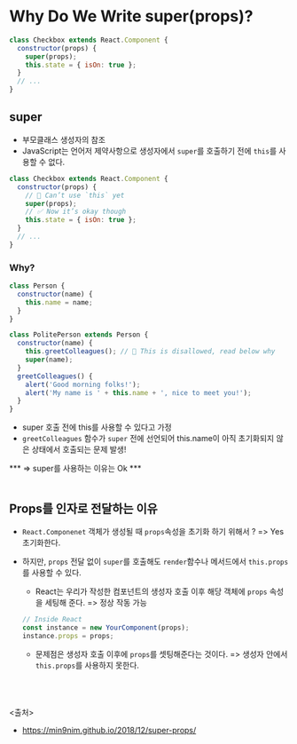 # Why Do We Write super(props)?
```javascript
class Checkbox extends React.Component {
  constructor(props) {
    super(props);
    this.state = { isOn: true };
  }
  // ...
}
```

## super
- 부모클래스 생성자의 참조
- JavaScript는 언어저 제약사항으로 생성자에서 `super`를 호출하기 전에 `this`를 사용할 수 없다.
```javascript
class Checkbox extends React.Component {
  constructor(props) {
    // 🔴 Can’t use `this` yet
    super(props);
    // ✅ Now it’s okay though
    this.state = { isOn: true };
  }
  // ...
}
```

  ### Why?
  ```javascript
  class Person {
    constructor(name) {
      this.name = name;
    }
  }

  class PolitePerson extends Person {
    constructor(name) {
      this.greetColleagues(); // 🔴 This is disallowed, read below why
      super(name);
    }
    greetColleagues() {
      alert('Good morning folks!');
      alert('My name is ' + this.name + ', nice to meet you!');
    }
  }
  ```
  - super 호출 전에 this를 사용할 수 있다고 가정
  - `greetColleagues` 함수가 `super` 전에 선언되어 this.name이 아직 초기화되지 않은 상태에서 호출되는 문제 발생!

*** => super를 사용하는 이유는 Ok ***
<br><br>

## Props를 인자로 전달하는 이유
- `React.Componenet` 객체가 생성될 때 `props`속성을 초기화 하기 위해서 ? => Yes 초기화한다.
- 하지만, `props` 전달 없이 `super`를 호출해도 `render`함수나 메서드에서 `this.props`를 사용할 수 있다.

  - React는 우리가 작성한 컴포넌트의 생성자 호출 이후 해당 객체에 `props` 속성을 세팅해 준다. => 정상 작동 가능
  ```javascript
  // Inside React
  const instance = new YourComponent(props);
  instance.props = props;
  ```
  - 문제점은 생성자 호출 이후에 `props`를 셋팅해준다는 것이다. => 생성자 안에서 `this.props`를 사용하지 못한다.


<br><br><br>
<출처>
- https://min9nim.github.io/2018/12/super-props/
